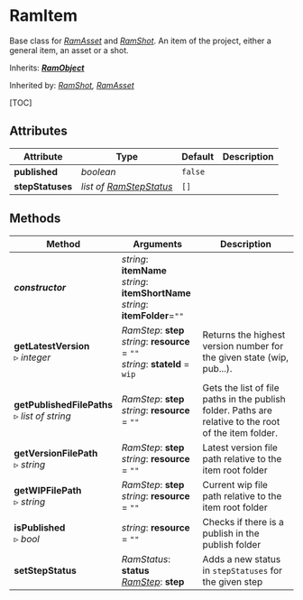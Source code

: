 # RamItem

Base class for [*RamAsset*](ram_asset.md) and [*RamShot*](ram_shot.md). An item of the project, either a general item, an asset or a shot.

Inherits: [***RamObject***](ram_object.md)

Inherited by: *[RamShot](ram_shot.md), [RamAsset](ram_asset.md)*

[TOC]

## Attributes

| Attribute | Type | Default | Description |
| --- | --- | --- | --- |
| **published** | *boolean* | `false` | |
| **stepStatuses** | *list of [RamStepStatus](ram_stepstatus.md)* | `[]` | |

## Methods

| Method | Arguments | Description |
| --- | --- | --- |
| ***constructor*** | *string*: **itemName**<br />*string*: **itemShortName**<br />*string*: **itemFolder**=`""` | |
| **getLatestVersion**<br />▹ *integer* | *RamStep*: **step**<br />*string*: **resource** = `""`<br />*string*: **stateId** = `wip` | Returns the highest version number for the given state (wip, pub...). |
| **getPublishedFilePaths**<br />▹ *list of string* | *RamStep*: **step**<br />*string*: **resource** = `""` | Gets the list of file paths in the publish folder. Paths are relative to the root of the item folder. |
| **getVersionFilePath**<br />▹ *string* | *RamStep*: **step**<br />*string*: **resource** = `""` | Latest version file path relative to the item root folder |
| **getWIPFilePath**<br />▹ *string* | *RamStep*: **step**<br />*string*: **resource** = `""` | Current wip file path relative to the item root folder |
| **isPublished**<br />▹ *bool* | *string*: **resource** = `""` | Checks if there is a publish in the publish folder |
| **setStepStatus** | *RamStatus*: **status**<br />*[RamStep](ram_step.md)*: **step** | Adds a new status in `stepStatuses` for the given step |